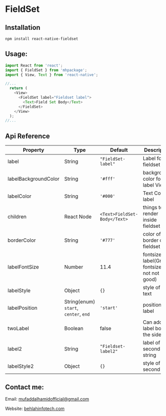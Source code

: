 # FieldSet

## Installation
```
npm install react-native-fieldset
```
## Usage: 
```javascript
import React from 'react';
import { FieldSet } from 'mhpackage';
import { View, Text } from 'react-native';

//...
  return (
    <View>
      <FieldSet label="Fieldset label">
        <Text>Field Set Body</Text>
      </FieldSet>
    </View>
  );
//...
```

## Api Reference
Property | Type | Default | Description | Required
-------- | ---- | ------- | --- | ---
label | String | `"FieldSet-label"` | Label for fieldset | Yes
labelBackgroundColor | String | `'#fff'`| background color for label View |No
labelColor | String | `'#000'`| Text Color of label |No
children | React Node | ```<Text>FieldSet-Body</Text>```| things to render inside fieldset |Yes
borderColor | String | `'#777'`| color of border of fieldset |No
labelFontSize | Number | 11.4| fontsize of label(Greater fontsize may not not look good) |No
labelStyle | Object | `{}`| style of label text|No
labelPosition | String(enum) `start`, `center`, `end` | `'start'`| position of label|No
twoLabel| Boolean| false | Can add label both the side|No
label2| String| `"Fieldset-label2"` | label of second string |No
labelStyle2| Object| `{}` | style of second label  |No

## Contact me:

Email: [mufaddalhamidofficial@gmail.com](mailto:mufaddalhamidofficial@gmail.com)

Website: [behlahinfotech.com](http://www.behlahinfotech.com)